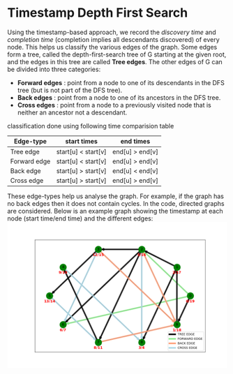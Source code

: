 Timestamp Depth First Search
============================

Using the timestamp-based approach, we record the _discovery time_ and _completion time_ (completion implies all descendants discovered) of every node. This helps us classify the various edges of the graph. Some edges form a tree, called the depth-first-search tree of G starting at the given root, and the edges in this tree are called **Tree edges**. The other edges of G can be divided into three categories:

* **Forward edges** : point from a node to one of its descendants in the DFS tree (but is not part of the DFS tree).
* **Back edges** : point from a node to one of its ancestors in the DFS tree.
* **Cross edges** : point from a node to a previously visited node that is neither an ancestor not a descendant.

classification done using following time comparision table 

| Edge-type    | start times         | end times       |
| -------------|:-------------------:|:---------------:|
| Tree edge    | start[u] < start[v] | end[u] > end[v] |
| Forward edge | start[u] < start[v] | end[u] > end[v] |
| Back edge    | start[u] > start[v] | end[u] < end[v] |
| Cross edge   | start[u] > start[v] | end[u] > end[v] |

These edge-types help us analyse the graph. For example, if the graph has no back edges then it does not contain cycles. In the code, directed graphs are considered.
Below is an example graph showing the timestamp at each node (start time/end time) and the different edges: 
![alt text](https://github.com/ChiragKr/python-algorithms/blob/master/depth_first_search3/example1.png "Graph example")
